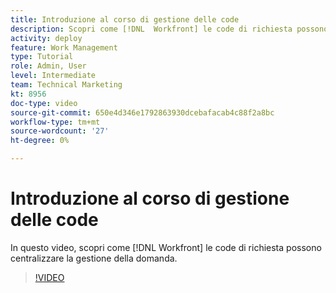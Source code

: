 ```yaml
---
title: Introduzione al corso di gestione delle code
description: Scopri come [!DNL  Workfront] le code di richiesta possono centralizzare la gestione della domanda.
activity: deploy
feature: Work Management
type: Tutorial
role: Admin, User
level: Intermediate
team: Technical Marketing
kt: 8956
doc-type: video
source-git-commit: 650e4d346e1792863930dcebafacab4c88f2a8bc
workflow-type: tm+mt
source-wordcount: '27'
ht-degree: 0%

---
```


# Introduzione al corso di gestione delle code

In questo video, scopri come [!DNL  Workfront] le code di richiesta possono centralizzare la gestione della domanda.

>[!VIDEO](https://video.tv.adobe.com/v/335219/?quality=12&learn=on)
